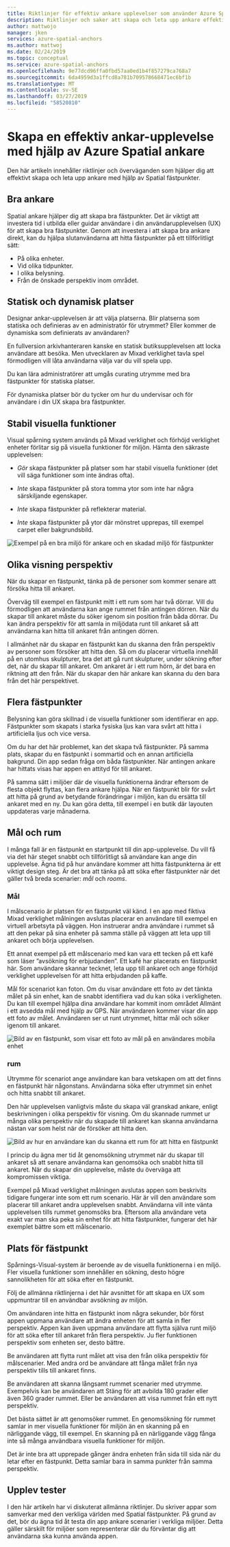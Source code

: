 ```yaml
---
title: Riktlinjer för effektiv ankare upplevelser som använder Azure Spatial ankare | Microsoft Docs
description: Riktlinjer och saker att skapa och leta upp ankare effektivt med hjälp av Azure Spatial fästpunkter.
author: mattwojo
manager: jken
services: azure-spatial-anchors
ms.author: mattwoj
ms.date: 02/24/2019
ms.topic: conceptual
ms.service: azure-spatial-anchors
ms.openlocfilehash: 9e77dcd96ffa0fbd57aa0ed1b4f857279ca768a7
ms.sourcegitcommit: 6da4959d3a1ffcd8a781b709578668471ec6bf1b
ms.translationtype: MT
ms.contentlocale: sv-SE
ms.lasthandoff: 03/27/2019
ms.locfileid: "58520810"
---
```

# <a name="create-an-effective-anchor-experience-by-using-azure-spatial-anchors"></a>Skapa en effektiv ankar-upplevelse med hjälp av Azure Spatial ankare

Den här artikeln innehåller riktlinjer och överväganden som hjälper dig att effektivt skapa och leta upp ankare med hjälp av Spatial fästpunkter.

## <a name="good-anchors"></a>Bra ankare

Spatial ankare hjälper dig att skapa bra fästpunkter. Det är viktigt att investera tid i utbilda eller guidar användare i din användarupplevelsen (UX) för att skapa bra fästpunkter. Genom att investera i att skapa bra ankare direkt, kan du hjälpa slutanvändarna att hitta fästpunkter på ett tillförlitligt sätt:

- På olika enheter.
- Vid olika tidpunkter.
- I olika belysning.
- Från de önskade perspektiv inom området.

## <a name="static-and-dynamic-locations"></a>Statisk och dynamisk platser

Designar ankar-upplevelsen är att välja platserna. Blir platserna som statiska och definieras av en administratör för utrymmet? Eller kommer de dynamiska som definierats av användaren?

En fullversion arkivhanteraren kanske en statisk butiksupplevelsen att locka användare att besöka. Men utvecklaren av Mixad verklighet tavla spel förmodligen vill låta användarna välja var du vill spela upp.

Du kan lära administratörer att umgås curating utrymme med bra fästpunkter för statiska platser.

För dynamiska platser bör du tycker om hur du undervisar och för användare i din UX skapa bra fästpunkter.

## <a name="stable-visual-features"></a>Stabil visuella funktioner

Visual spårning system används på Mixad verklighet och förhöjd verklighet enheter förlitar sig på visuella funktioner för miljön. Hämta den säkraste upplevelsen:  

- *Gör* skapa fästpunkter på platser som har stabil visuella funktioner (det vill säga funktioner som inte ändras ofta).

- *Inte* skapa fästpunkter på stora tomma ytor som inte har några särskiljande egenskaper.

- *Inte* skapa fästpunkter på reflekterar material.

- *Inte* skapa fästpunkter på ytor där mönstret upprepas, till exempel carpet eller bakgrundsbild.

![Exempel på en bra miljö för ankare och en skadad miljö för fästpunkter](./media/stable-visual.png)

## <a name="various-viewing-perspectives"></a>Olika visning perspektiv

När du skapar en fästpunkt, tänka på de personer som kommer senare att försöka hitta till ankaret.

Överväg till exempel en fästpunkt mitt i ett rum som har två dörrar. Vill du förmodligen att användarna kan ange rummet från antingen dörren. När du skapar till ankaret måste du söker igenom sin position från båda dörrar. Du kan ändra perspektiv för att samla in miljödata runt till ankaret så att användarna kan hitta till ankaret från antingen dörren.

I allmänhet när du skapar en fästpunkt kan du skanna den från perspektiv av personer som försöker att hitta den. Så om du placerar virtuella innehåll på en utomhus skulpturer, bra det att gå runt skulpturer, under sökning efter det, när du skapar till ankaret. Om ankaret är i ett rum hörn, är det bara en riktning att den från. När du skapar den här ankare kan skanna du den bara från det här perspektivet.

## <a name="multiple-anchors"></a>Flera fästpunkter

Belysning kan göra skillnad i de visuella funktioner som identifierar en app. Fästpunkter som skapats i starka fysiska ljus kan vara svårt att hitta i artificiella ljus och vice versa.  

Om du har det här problemet, kan det skapa två fästpunkter. På samma plats, skapar du en fästpunkt i sommartid och en annan artificiella bakgrund. Din app sedan fråga om båda fästpunkter. När antingen ankare har hittats visas har appen en attityd för till ankaret. 

På samma sätt i miljöer där de visuella funktionerna ändrar eftersom de flesta objekt flyttas, kan flera ankare hjälpa. När en fästpunkt blir för svårt att hitta på grund av betydande förändringar i miljön, kan du ersätta till ankaret med en ny. Du kan göra detta, till exempel i en butik där layouten uppdateras varje månaderna.

## <a name="targets-and-rooms"></a>Mål och rum

I många fall är en fästpunkt en startpunkt till din app-upplevelse. Du vill få via det här steget snabbt och tillförlitligt så användare kan ange din upplevelse. Ägna tid på hur användare kommer att hitta fästpunkterna är ett viktigt design steg. Är det bra att tänka på att söka efter fästpunkter när det gäller två breda scenarier: *mål* och *rooms*.

### <a name="targets"></a>Mål

I målscenario är platsen för en fästpunkt väl känd. I en app med fiktiva Mixad verklighet målningen avslutas placerar en användare till exempel en virtuell arbetsyta på väggen. Hon instruerar andra användare i rummet så att den pekar på sina enheter på samma ställe på väggen att leta upp till ankaret och börja upplevelsen.  

Ett annat exempel på ett målscenario med kan vara ett tecken på ett kafé som läser ”avsökning för erbjudanden”. Ett kafé har placerats en fästpunkt här. Som användare skannar tecknet, leta upp till ankaret och ange förhöjd verklighet upplevelsen för att hitta erbjudanden på kaffe.

Mål för scenariot kan foton. Om du visar användare ett foto av det tänkta målet på sin enhet, kan de snabbt identifiera vad du kan söka i verkligheten. Du kan till exempel hjälpa dina användare har kommit inom området Allmänt i ett avsedda mål med hjälp av GPS. När användaren kommer visar din app ett foto av målet. Användaren ser ut runt utrymmet, hittar mål och söker igenom till ankaret.

![Bild av en fästpunkt, som visar ett foto av mål på en användares mobila enhet](./media/start-here-edit.png)

### <a name="rooms"></a>rum

Utrymme för scenariot ange användare kan bara vetskapen om att det finns en fästpunkt här någonstans. Användarna söka efter utrymmet sin enhet och hitta snabbt till ankaret.

Den här upplevelsen vanligtvis måste du skapa väl granskad ankare, enligt beskrivningen i olika perspektiv för visning. Om du skannade rummet ur många olika perspektiv när du skapade till ankaret kan skanna användarna nästan var som helst när de försöker att hitta den.

![Bild av hur en användare kan du skanna ett rum för att hitta en fästpunkt](./media/scan-room.png)

I princip du ägna mer tid åt genomsökning utrymmet när du skapar till ankaret så att senare användarna kan genomsöka och snabbt hitta till ankaret. När du skapar din upplevelse, måste du överväga att kompromissen viktiga.

Exempel på Mixad verklighet målningen avslutas appen som beskrivits tidigare fungerar inte som ett rum scenario. Här är vill den användare som placerar till ankaret andra upplevelsen snabbt. Användarna vill inte vänta upplevelsen tills rummet genomsöks bra. Eftersom alla användare veta exakt var man ska peka sin enhet för att hitta fästpunkter, fungerar det här exemplet bättre som ett målscenario.

## <a name="anchor-location"></a>Plats för fästpunkt

Spårnings-Visual-system är beroende av de visuella funktionerna i en miljö. Fler visuella funktioner som innehåller en sökning, desto högre sannolikheten för att söka efter en fästpunkt.

Följ de allmänna riktlinjerna i det här avsnittet för att skapa en UX som uppmuntrar till en användbar avsökning av miljön.

Om användaren inte hitta en fästpunkt inom några sekunder, bör först appen uppmana användare att ändra enheten för att samla in fler perspektiv. Appen kan även uppmana användare att flytta själva runt miljö för att söka efter till ankaret från flera perspektiv. Ju fler funktionen perspektiv som enheten ser, desto bättre.

Be användaren att flytta runt målet att visa den från olika perspektiv för målscenarier. Med andra ord be användare att fånga målet från nya perspektiv tills till ankaret finns.

Be användaren att skanna långsamt rummet scenarier med utrymme. Exempelvis kan be användaren att Stäng för att avbilda 180 grader eller även 360 grader rummet. Eller be användaren att visa rummet från ett nytt perspektiv. 

Det bästa sättet är att genomsöker rummet. En genomsökning för rummet samlar in mer visuella funktioner för miljön än en skanning på en närliggande vägg, till exempel. En skanning på en närliggande vägg fånga inte så många användbara visuella funktioner för miljön.

Det är inte bra att upprepade gånger ändra enheten från sida till sida när du letar efter en fästpunkt. Detta samlar bara in samma punkter från samma perspektiv.

## <a name="experience-tests"></a>Upplev tester

I den här artikeln har vi diskuterat allmänna riktlinjer. Du skriver appar som samverkar med den verkliga världen med Spatial fästpunkter. På grund av det, bör du ägna tid åt testa din app ankare scenarier i verkliga miljöer. Detta gäller särskilt för miljöer som representerar där du förväntar dig att användarna ska kunna använda appen.
